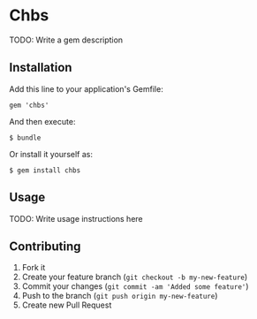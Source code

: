 # Chbs

TODO: Write a gem description

## Installation

Add this line to your application's Gemfile:

    gem 'chbs'

And then execute:

    $ bundle

Or install it yourself as:

    $ gem install chbs

## Usage

TODO: Write usage instructions here

## Contributing

1. Fork it
2. Create your feature branch (`git checkout -b my-new-feature`)
3. Commit your changes (`git commit -am 'Added some feature'`)
4. Push to the branch (`git push origin my-new-feature`)
5. Create new Pull Request
